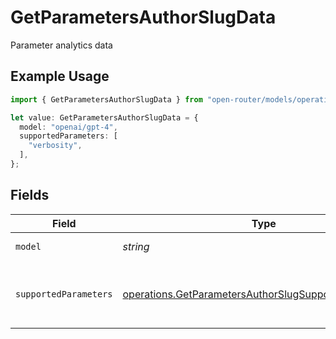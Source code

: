 # GetParametersAuthorSlugData

Parameter analytics data

## Example Usage

```typescript
import { GetParametersAuthorSlugData } from "open-router/models/operations";

let value: GetParametersAuthorSlugData = {
  model: "openai/gpt-4",
  supportedParameters: [
    "verbosity",
  ],
};
```

## Fields

| Field                                                                                                                          | Type                                                                                                                           | Required                                                                                                                       | Description                                                                                                                    | Example                                                                                                                        |
| ------------------------------------------------------------------------------------------------------------------------------ | ------------------------------------------------------------------------------------------------------------------------------ | ------------------------------------------------------------------------------------------------------------------------------ | ------------------------------------------------------------------------------------------------------------------------------ | ------------------------------------------------------------------------------------------------------------------------------ |
| `model`                                                                                                                        | *string*                                                                                                                       | :heavy_check_mark:                                                                                                             | Model identifier                                                                                                               | openai/gpt-4                                                                                                                   |
| `supportedParameters`                                                                                                          | [operations.GetParametersAuthorSlugSupportedParameter](../../models/operations/getparametersauthorslugsupportedparameter.md)[] | :heavy_check_mark:                                                                                                             | List of parameters supported by this model                                                                                     |                                                                                                                                |